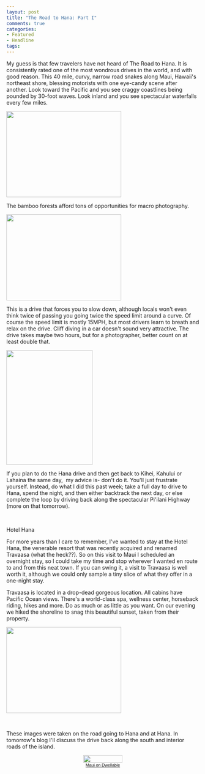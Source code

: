 ```yaml
---
layout: post
title: "The Road to Hana: Part I"
comments: true
categories:
- Featured
- Headline
tags:
---
```

My guess is that few travelers have not heard of The Road to Hana. It is consistently rated one of the most wondrous drives in the world, and with good reason. This 40 mile, curvy, narrow road snakes along Maui, Hawaii's northeast shore, blessing motorists with one eye-candy scene after another. Look toward the Pacific and you see craggy coastlines being pounded by 30-foot waves. Look inland and you see spectacular waterfalls every few miles.

<a href="http://blog.lesterpickerphoto.com/wp-content/uploads/2013/02/A0024099.jpg"><img class="size-medium wp-image-2588" title="A0024099" src="http://blog.lesterpickerphoto.com/wp-content/uploads/2013/02/A0024099-300x225.jpg" alt="" width="300" height="225"></a>

The bamboo forests afford tons of opportunities for macro photography.

<a href="http://blog.lesterpickerphoto.com/wp-content/uploads/2013/02/A0024246.jpg"><img class="size-medium wp-image-2589" title="A0024246" src="http://blog.lesterpickerphoto.com/wp-content/uploads/2013/02/A0024246-300x225.jpg" alt="" width="300" height="225"></a>

This is a drive that forces you to slow down, although locals won't even think twice of passing you going twice the speed limit around a curve. Of course the speed limit is mostly 15MPH, but most drivers learn to breath and relax on the drive. Cliff diving in a car doesn't sound very attractive. The drive takes maybe two hours, but for a photographer, better count on at least double that.

<a href="http://blog.lesterpickerphoto.com/wp-content/uploads/2013/02/A00242091.jpg"><img class="size-medium wp-image-2590" title="A0024209" src="http://blog.lesterpickerphoto.com/wp-content/uploads/2013/02/A00242091-225x300.jpg" alt="" width="225" height="300"></a>

If you plan to do the Hana drive and then get back to Kihei, Kahului or Lahaina the same day,  my advice is- don't do it. You'll just frustrate yourself. Instead, do what I did this past week; take a full day to drive to Hana, spend the night, and then either backtrack the next day, or else complete the loop by driving back along the spectacular Pi'ilani Highway (more on that tomorrow).

 

Hotel Hana

For more years than I care to remember, I've wanted to stay at the Hotel Hana, the venerable resort that was recently acquired and renamed Travaasa (what the heck??). So on this visit to Maui I scheduled an overnight stay, so I could take my time and stop wherever I wanted en route to and from this neat town. If you can swing it, a visit to Travaasa is well worth it, although we could only sample a tiny slice of what they offer in a one-night stay.

Travaasa is located in a drop-dead gorgeous location. All cabins have Pacific Ocean views. There's a world-class spa, wellness center, horseback riding, hikes and more. Do as much or as little as you want. On our evening we hiked the shoreline to snag this beautiful sunset, taken from their property.

<a href="http://blog.lesterpickerphoto.com/wp-content/uploads/2013/02/A0024202-Edit.jpg"><img class="size-medium wp-image-2587" title="A0024202-Edit" src="http://blog.lesterpickerphoto.com/wp-content/uploads/2013/02/A0024202-Edit-300x225.jpg" alt="" width="300" height="225"></a>

 

These images were taken on the road going to Hana and at Hana. In tomorrow's blog I'll discuss the drive back along the south and interior roads of the island.

<div style='text-align:center;font-size:11px;font-family:arial;font-weight:normal;margin:10px;padding:0;line-height:normal'><a href='http://www.dwellable.com/a/49/Maui/Vacation-Rentals' style='border:none'><img src='http://www.dwellable.com/dwellback/49.jpg' style='width:102px;height:20px;border:none;margin:0;padding:0'><br>Maui on Dwellable</a></div>